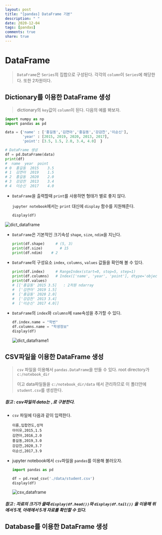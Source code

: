 ```yaml
---
layout: post
title: "[pandas] DataFrame 기본"
description: " "
date: 2020-12-04
tags: [pandas]
comments: true
share: true
---
```


# DataFrame

> `DataFrame`은 `Series`의 집합으로 구성된다. 각각의 `column`이 `Series`에 해당한다. 또한 2차원이다.



## Dictionary를 이용한 DataFrame 생성

> dictionary의 `key`값이 `column`이 된다. 다음의 예를 봐보자.

```python
import numpy as np
import pandas as pd

data = {'name' : ['홍길동','김연아','홍길동','강감찬','이순신'],
        'year' : [2015, 2019, 2020, 2013, 2017],
        'point': [3.5, 1.5, 2.0, 3.4, 4.0]  }

# DataFrame 생성
df = pd.DataFrame(data)
print(df)
#  name  year  point
# 0  홍길동  2015    3.5
# 1  김연아  2019    1.5
# 2  홍길동  2020    2.0
# 3  강감찬  2013    3.4
# 4  이순신  2017    4.0  
```

* `DataFrame`을 출력할때 `print`를 사용하면  형태가 별로 좋지 않다.

  `jupyter notebook`에서는 `print` 대신에 `display`  함수를 지원해준다.

	```python
	display(df)
	```

![dict_dataframe](https://github.com/colinch4/colinch4.github.io/blob/master/_posts/2020/ML/markdown-images/dict_dataframe-1599670078274.png?raw=true)

* `DataFrame`은 기본적인 크기속성 `shape`, `size`, `ndim`을 지닌다.

  ```python
  print(df.shape)     # (5, 3)
  print(df.size)	    # 15
  print(df.ndim)  	# 2
  ```




* `DataFrame`의 구성요소 `index`, `columns`, `values` 값들을 확인해 볼 수 있다.

  ```python
  print(df.index)     # RangeIndex(start=0, stop=5, step=1)
  print(df.columns)   # Index(['name', 'year', 'point'], dtype='object')
  print(df.values)
  # [['홍길동' 2015 3.5]   : 2차원 ndarray 
  #  ['김연아' 2019 1.5]
  #  ['홍길동' 2020 2.0]
  #  ['강감찬' 2013 3.4]
  #  ['이순신' 2017 4.0]]
  ```

* `DataFrame`의 `index`와 `columns`에 `name`속성을 추가할 수 있다.

  ```python
  df.index.name = "학번"
  df.columns.name = "학생정보"
  display(df)
  ```

  ![dict_dataframe1](https://github.com/colinch4/colinch4.github.io/blob/master/_posts/2020/ML/markdown-images/dict_dataframe1.png?raw=true)



## CSV파일을 이용한 DataFrame 생성

> `csv` 파일을 이용해서 `pandas.DataFrame`을 만들 수 있다. root directory가 `c:/notebook_dir`
>
> 이고 data파일들을 `c:/notebook_dir/data` 에서 관리하므로 이 폴더안에 `student.csv`를 생성한다.

##### 참고 : csv파일의 data는 `,`로 구분한다.

* `csv` 파일에 다음과 같이 입력한다.

	```csv
	이름,입합연도,성적
	아이유,2015,1.5
	김연아,2016,2.0
	홍길동,2019,3.0
	강감찬,2020,3.7
	이순신,2017,3.9
	```

* jupyter notebook에서 `csv`파일을 `pandas`를 이용해 불러오자.

  ```python
  import pandas as pd
  
  df = pd.read_csv('./data/student.csv')
  display(df)
  ```
  
  ![csv_dataframe](https://github.com/colinch4/colinch4.github.io/blob/master/_posts/2020/ML/markdown-images/csv_dataframe.png?raw=true)

#####  참고 : 자료의 크기가 클때 `display(df.head())`와 `display(df.tail())` 을 이용해 위에서 5개, 아래에서 5개 자료를 확인할 수 있다.



## Database를 이용한 DataFrame 생성